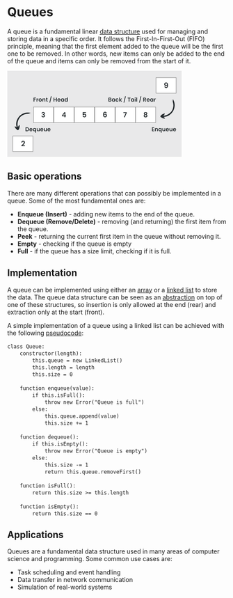 # Queues

A queue is a fundamental linear [data structure](dsa_data_structures.md) used for managing and storing data in a specific order. It follows the First-In-First-Out (FIFO) principle, meaning that the first element added to the queue will be the first one to be removed. In other words, new items can only be added to the end of the queue and items can only be removed from the start of it.

![](../../../../../images/dsa/dsa_queue.png)

## Basic operations

There are many different operations that can possibly be implemented in a queue. Some of the most fundamental ones are:

- **Enqueue (Insert)** - adding new items to the end of the queue.
- **Dequeue (Remove/Delete)** - removing (and returning) the first item from the queue.
- **Peek** - returning the current first item in the queue without removing it.
- **Empty** - checking if the queue is empty
- **Full** - if the queue has a size limit, checking if it is full.

## Implementation

A queue can be implemented using either an [array](dsa_array.md) or a [linked list](dsa_linked_lists.md) to store the data. The queue data structure can be seen as an [abstraction](../../../basics/abstraction.md) on top of one of these structures, so insertion is only allowed at the end (rear) and extraction only at the start (front).

A simple implementation of a queue using a linked list can be achieved with the following [pseudocode](../../../basics/pseudocode.md):

```
class Queue:
	constructor(length):
		this.queue = new LinkedList()
		this.length = length
		this.size = 0

	function enqueue(value):
		if this.isFull():
			throw new Error("Queue is full")
		else:
			this.queue.append(value)
			this.size += 1

	function dequeue():
		if this.isEmpty():
			throw new Error("Queue is empty")
		else:
			this.size -= 1
			return this.queue.removeFirst()

	function isFull():
		return this.size >= this.length

	function isEmpty():
		return this.size == 0
```

## Applications

Queues are a fundamental data structure used in many areas of computer science and programming. Some common use cases are:

- Task scheduling and event handling
- Data transfer in network communication
- Simulation of real-world systems